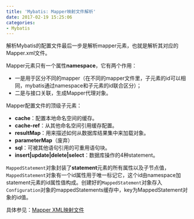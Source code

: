```yaml
---
title: 'Mybatis: Mapper映射文件解析'
date: 2017-02-19 15:25:06
categories:
- Mybatis
---
```


解析Mybatis的配置文件最后一步是解析mapper元素，也就是解析其对应的Mapper.xml文件。

Mapper元素只有一个属性**namespace**，它有两个作用：
* 一是用于区分不同的mapper（在不同的mapper文件里，子元素的id可以相同，mybatis通过namespace和子元素的id联合区分）；
* 二是与接口关联，生成Mapper代理对象。

Mapper配置文件的顶级子元素：
* **cache**：配置本地命名空间的缓存。
* **cache-ref**：从其他命名空间引用缓存配置。
* **resultMap**：用来描述如何从数据库结果集中来加载对象。
* **parameterMap**（废弃）
* **sql**：可被其他语句引用的可重用语句块。
* **insert|update|delete|select**：数据库操作的4种statement。

`MappedStatement`对象封装了**statement**元素的所有属性以及子节点值，`MappedStatement`对象有一个id属性用于唯一标记它，这个id由namespace加statement元素的id属性值构成。创建好的`MappedStatement`对象存入`Configuration`对象的mappedStatements缓存中，key为MappedStatement对象的id值。

具体参见：[Mapper XML映射文件](http://www.mybatis.org/mybatis-3/zh/sqlmap-xml.html)

